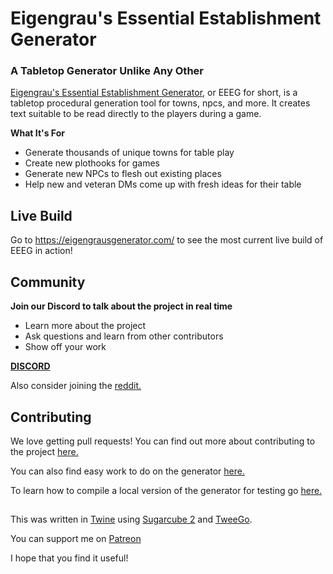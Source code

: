# Eigengrau's Essential Establishment Generator

### A Tabletop Generator Unlike Any Other

[Eigengrau's Essential Establishment Generator](https://eigengrausgenerator.com/), or EEEG for short, is a tabletop procedural generation tool for towns, npcs, and more. It creates text suitable to be read directly to the players during a game.


**What It's For**
* Generate thousands of unique towns for table play
* Create new plothooks for games
* Generate new NPCs to flesh out existing places
* Help new and veteran DMs come up with fresh ideas for their table

## Live Build
Go to https://eigengrausgenerator.com/ to see the most current live build of EEEG in action!

## Community
**Join our Discord to talk about the project in real time**
* Learn more about the project
* Ask questions and learn from other contributors
* Show off your work

**[DISCORD](https://discord.gg/A543VC5)**

Also consider joining the [reddit.](www.reddit.com/r/EigengrausGenerator)

## Contributing
We love getting pull requests! You can find out more about contributing to the project [here.](https://github.com/ryceg/Eigengrau-s-Essential-Establishment-Generator/wiki/Contributing) 

You can also find easy work to do on the generator [here.](https://github.com/ryceg/Eigengrau-s-Essential-Establishment-Generator/issues?q=is%3Aissue+is%3Aopen+label%3A%22good+first+issue%22)

To learn how to compile a local version of the generator for testing go [here.](https://github.com/ryceg/Eigengrau-s-Essential-Establishment-Generator/wiki/Compiling-the-Generator)

## 

This was written in [Twine](https://twinery.org/) using [Sugarcube 2](https://www.motoslave.net/sugarcube/2/) and [TweeGo](https://www.motoslave.net/tweego/). 

You can support me on [Patreon](https://www.patreon.com/eigengrausgenerator)

I hope that you find it useful!


